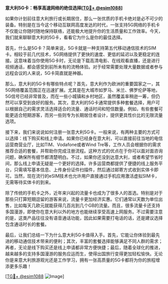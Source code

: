 **意大利5G卡：畅享高速网络的绝佳选择[[TG💪+ @esim1088](https://t.me/s/esim1088)]**

如果你计划前往意大利旅行或长期居住，那么一张优质的手机卡绝对是必不可少的装备。特别是在当今这个移动互联网高度发达的时代，一张支持5G网络的手机卡不仅能让你随时随地保持联络，还能极大地提升你的生活质量和工作效率。今天，我们就来聊聊意大利的5G卡，看看它为什么是你的最佳选择。

首先，什么是5G卡？简单来说，5G卡就是一种支持第五代移动通信技术的SIM卡。相较于前几代技术，5G网络提供了更快的速度、更低的延迟以及更稳定的连接。这意味着当你使用5G卡时，无论是下载高清电影、在线观看直播，还是进行视频通话，都会感受到前所未有的流畅体验。对于经常需要处理大量数据或者参与远程会议的人来说，5G卡简直就是神器。

那么，意大利的5G卡有哪些特点呢？首先，意大利作为欧洲的重要国家之一，其5G网络覆盖范围正在迅速扩展。尤其是在大城市如罗马、米兰、佛罗伦萨等地，5G信号已经非常普及，而在一些小城镇和乡村地区，虽然覆盖率稍逊一筹，但仍然可以享受到良好的服务。其次，意大利的5G卡通常提供多种套餐选择，用户可以根据自己的需求灵活选择适合的流量、通话时间和短信数量。例如，有些套餐可能更适合短期游客，而另一些则专为长期居住者设计，提供更具性价比的无限流量选项。

接下来，我们来说说如何注册一张意大利5G卡。一般来说，有两种主要的方式可以选择：线下购买和线上申请。如果你已经身在意大利，可以直接前往当地的电信运营商营业厅，比如TIM、Vodafone或者Wind Tre等，工作人员会根据你的需求推荐合适的套餐，并帮助你完成注册流程。这种方式的优点在于你可以面对面咨询问题，确保所有细节都清楚明白。不过，如果你还没到达意大利，或者希望节省时间，那么线上申请无疑是一个更好的选择。许多运营商都提供了便捷的线上服务平台，只需填写基本信息、上传身份证件扫描件，然后通过邮寄方式收到实体卡即可。当然，现在流行的eSIM技术也允许用户直接通过手机应用激活虚拟SIM卡，无需等待实体卡的到来。

除了传统的手机卡之外，近年来兴起的流量卡也成为了很多人的首选。特别是对于那些只打算短期逗留的游客来说，流量卡更加经济实惠。它们通常以天数为单位出售，比如每天几欧元就能获得几百兆到几个GB的流量。而且，很多流量卡还支持多国漫游，即使你在意大利以外的地方也能继续享受高速上网服务。不过需要注意的是，这类产品往往没有语音通话功能，因此如果需要打电话的话，还是建议选择包含通话时长的套餐。

最后，让我们总结一下为什么意大利5G卡值得入手。首先，它能让你体验到最先进的移动通信技术带来的便利；其次，丰富的套餐选择能够满足不同人群的需求；再者，无论是线下购买还是线上申请都非常方便快捷；最后，随着全球化的推进，越来越多的支持多国漫游的服务应运而生，使得出国旅行变得更加轻松愉快。无论你是来意大利旅游观光还是工作学习，拥有一张高质量的5G卡都将为你的旅程增添更多乐趣！

[[TG💪+ @esim1088](https://t.me/s/esim1088) ![Image](https://i.postimg.cc/4NQfJmqS/Snipaste-2025-05-13-00-14-12.png)]